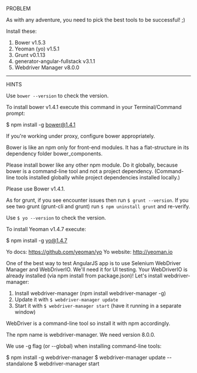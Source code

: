 PROBLEM

As with any adventure, you need to pick the best tools to be successful! ;)

Install these:

1. Bower v1.5.3
2. Yeoman (yo) v1.5.1
3. Grunt v0.1.13
4. generator-angular-fullstack v3.1.1
5. Webdriver Manager v8.0.0

---

HINTS

Use `bower --version` to check the version.

To install bower v1.4.1 execute this command in your Terminal/Command prompt:

$ npm install -g bower@1.4.1

If you're working under proxy, configure bower appropriately.

Bower is like an npm only for front-end modules. It has a flat-structure in its dependency folder bower_components.

Please install bower like any other npm module. Do it globally, because bower is a command-line tool and not a project dependency. (Command-line tools installed globally while project dependencies installed locally.)

Please use Bower v1.4.1.

As for grunt, if you see encounter issues then run `$ grunt --version`.
If you see two grunt (grunt-cli and grunt) run `$ npm uninstall grunt` and re-verify.

Use `$ yo --version` to check the version.

To install Yeoman v1.4.7 execute:

$ npm install -g yo@1.4.7

Yo docs: https://github.com/yeoman/yo
Yo website: http://yeoman.io

One of the best way to test AngularJS app is to use Selenium WebDriver Manager and WebDriverIO. We'll need it for UI testing. Your WebDriverIO is already installed (via npm install from package.json)! Let's install webdriver-manager:

1. Install webdriver-manager (npm install webdriver-manager -g)
2. Update it with `$ webdriver-manager update`
3. Start it with `$ webdriver-manager start` (have it running in a separate window)

WebDriver is a command-line tool so install it with npm accordingly.

The npm name is webdriver-manager. We need version 8.0.0.

We use -g flag (or --global) when installing command-line tools:

$ npm install -g webdriver-manager
$ webdriver-manager update --standalone
$ webdriver-manager start
